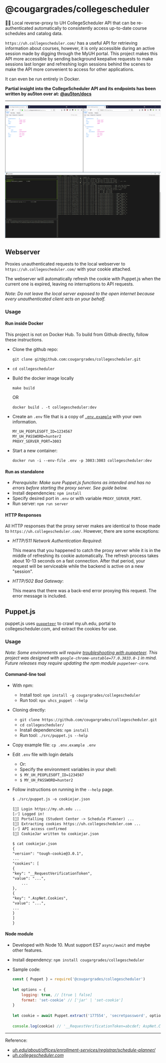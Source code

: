 @cougargrades/collegescheduler
========================
📅📡 Local reverse-proxy to UH CollegeScheduler API that can be re-authenticated automatically to consistently access up-to-date course schedules and catalog data.

`https://uh.collegescheduler.com/` has a useful API for retrieving information about courses, however, it is only accessible during an active session made by digging through the MyUH portal. This project makes this API more accessible by sending background keepalive requests to make sessions last longer and refreshing login sessions behind the scenes to make the API more convenient to access for other applications.

It can even be run entirely in Docker.

**Partial insight into the CollegeScheduler API and its endpoints has been written by au5ton over at: [@au5ton/docs](https://github.com/au5ton/docs/wiki/CollegeScheduler-(*.collegescheduler.com))**

<hr>

![screenshot](img/screenshot.png)

## Webserver

Proxies unauthenticated requests to the local webserver to `https://uh.collegescheduler.com/` with your cookie attached.

The webserver will automatically refresh the cookie with Puppet.js when the current one is expired, leaving no interruptions to API requests.

_Note: Do not leave the local server exposed to the open internet because every unauthenticated client acts on your behalf._

### Usage

#### Run inside Docker
This project is not on Docker Hub. To build from Github directly, follow these instructions.

- Clone the github repo:

    `git clone git@github.com:cougargrades/collegescheduler.git`
- `cd collegescheduler`
- Build the docker image locally

    `make build`
    
    OR

    `docker build . -t collegescheduler:dev`
- Create an `.env` file that is a copy of [`.env.example`](.env.example) with your own information.

    ```
    MY_UH_PEOPLESOFT_ID=1234567
    MY_UH_PASSWORD=hunter2
    PROXY_SERVER_PORT=3003
    ```
- Start a new container: 

    `docker run -i --env-file .env -p 3003:3003 collegescheduler:dev`

#### Run as standalone
- _Prerequisite: Make sure Puppet.js functions as intended and has no errors before starting the proxy server. See guide below._
- Install dependencies: `npm install`
- Specify desired port in `.env` or with variable `PROXY_SERVER_PORT`.
- Run server: `npm run server`

#### HTTP Responses
All HTTP responses that the proxy server makes are identical to those made to `https://uh.collegescheduler.com/`. However, there are some exceptions:
- _HTTP/511 Network Authentication Required_: 

    This means that you happened to catch the proxy server while it is in the middle of refreshing its cookie automatically. The refresh process takes about 10-13 seconds on a fast connection. After that period, your request will be serviceable while the backend is active on a new "session".
- _HTTP/502 Bad Gateway_:

    This means that there was a back-end error proxying this request. The error message is included. 

## Puppet.js
puppet.js uses [`puppeteer`](https://github.com/GoogleChrome/puppeteer/) to crawl my.uh.edu, portal to collegescheduler.com, and extract the cookies for use.

### Usage

_Note: Some environments will require [troubleshooting with puppeteer](https://github.com/GoogleChrome/puppeteer/blob/master/docs/troubleshooting.md). This project was designed with `google-chrome-unstable=77.0.3833.0-1` in mind. Future releases may require updating the npm module `puppeteer-core`._

#### Command-line tool
- With npm:
    - Install tool: `npm install -g cougargrades/collegescheduler`
    - Run tool: `npx uhcs_puppet --help`
- Cloning directly:
    - `git clone https://github.com/cougargrades/collegescheduler.git`
    - `cd collegescheduler/`
    - Install dependencies: `npm install`
    - Run tool: `./src/puppet.js --help`
- Copy example file: `cp .env.example .env`
- Edit `.env` file with login details
    - Or:
    - Specify the environment variables in your shell:
    - `$ MY_UH_PEOPLESOFT_ID=1234567`
    - `$ MY_UH_PASSWORD=hunter2`
- Follow instructions on running in the `--help` page.

    ```
    $ ./src/puppet.js -o cookiejar.json

    [💬] Login https://my.uh.edu ...
    [✅] Logged in!
    [💬] Portalling (Student Center -> Schedule Planner) ...
    [📝] Extracting cookies https://uh.collegescheduler.com ...
    [✅] API access confirmed
    [🍪] CookieJar written to cookiejar.json

    $ cat cookiejar.json
    {
    "version": "tough-cookie@3.0.1",
    ...
    "cookies": [
    {
    "key": "__RequestVerificationToken",
    "value": "...",
        ...
    },
    {
    "key": ".AspNet.Cookies",
    "value": "...",
    ...
    }
    ]
    }
    ```

#### Node module
- Developed with Node 10. Must support ES7 `async/await` and maybe other features.
- Install dependency: `npm install cougargrades/collegescheduler`
- Sample code:

    ```javascript
    const { Puppet } = require('@cougargrades/collegescheduler')

    let options = {
        logging: true, // [true | false]
        format: 'set-cookie' // ['jar' | 'set-cookie']
    }

    let cookie = await Puppet.extract('177554', 'secretpassword', options)

    console.log(cookie) // '__RequestVerificationToken=abcdef; AspNet.Cookies=uvwxyz'
    ```



<hr>

Reference:
- _[uh.edu/about/offices/enrollment-services/registrar/schedule-planner/](https://www.uh.edu/about/offices/enrollment-services/registrar/schedule-planner/)_
- _[uh.collegescheduler.com](https://uh.collegescheduler.com/)_
